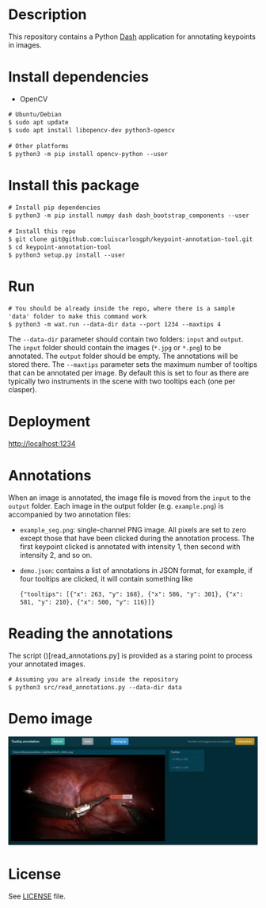 # Description
This repository contains a Python [Dash](https://dash.plotly.com/introduction) application for annotating keypoints in images.

# Install dependencies
* OpenCV
```
# Ubuntu/Debian
$ sudo apt update
$ sudo apt install libopencv-dev python3-opencv

# Other platforms
$ python3 -m pip install opencv-python --user
```

# Install this package
```
# Install pip dependencies
$ python3 -m pip install numpy dash dash_bootstrap_components --user

# Install this repo
$ git clone git@github.com:luiscarlosgph/keypoint-annotation-tool.git
$ cd keypoint-annotation-tool
$ python3 setup.py install --user
```

# Run
``` 
# You should be already inside the repo, where there is a sample 'data' folder to make this command work
$ python3 -m wat.run --data-dir data --port 1234 --maxtips 4
```
The ```--data-dir``` parameter should contain two folders: ```input``` and ```output```.
The ```input``` folder should contain the images (```*.jpg``` or ```*.png```) to be annotated.
The ```output``` folder should be empty. The annotations will be stored there.
The ```--maxtips``` parameter sets the maximum number of tooltips that can be annotated per image.
By default this is set to four as there are typically two instruments in the scene with two tooltips 
each (one per clasper).

# Deployment
[http://localhost:1234](http://localhost:1234)

# Annotations
When an image is annotated, the image file is moved from the ```input``` to the ```output``` folder.
Each image in the output folder (e.g. ```example.png```) is accompanied by two annotation files:

* ```example_seg.png```: single-channel PNG image. All pixels are set to zero except those that 
                         have been clicked during the annotation process. The first keypoint 
                         clicked is annotated with intensity 1, then second with intensity 2, and so on.

* ```demo.json```:       contains a list of annotations in JSON format, for example, 
                         if four tooltips are clicked, it will contain something like
    ```
    {"tooltips": [{"x": 263, "y": 168}, {"x": 586, "y": 301}, {"x": 581, "y": 210}, {"x": 500, "y": 116}]}
    ```

# Reading the annotations
The script ()[read_annotations.py] is provided as a staring point to process your annotated images.
```
# Assuming you are already inside the repository
$ python3 src/read_annotations.py --data-dir data
```

# Demo image
![alt text](https://github.com/luiscarlosgph/keypoint-annotation-tool/blob/main/demo/demo.jpg?raw=true)

# License
See [LICENSE](https://github.com/luiscarlosgph/keypoint-annotation-tool/blob/main/LICENSE) file.
